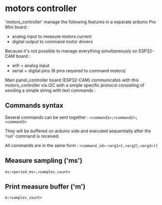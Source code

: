# motors controller

'motors_controller' manage the following features in a separate arduino Pro Mini board :
- analog input to measure motors current
- digital output to command motor drivers

Because it's not possible to manage everything simultaneously on ESP32-CAM board :
- wifi + analog input
- serial + digital pins (6 pins required to command motors)

Main panel_controller board (ESP32-CAM) communicates with this motors_controller via I2C with a simple specific protocol consisting of sending a simple string with text commands :

## Commands syntax

Several commands can be sent together : `<command1>;<command2>;<command3>`

They will be buffered on arduino side and executed sequentially after the 'run' command is received.

All commands are in the same form : `<command_id>:<arg1>[,<arg2[,<arg3>]]`

## Measure sampling ('ms')
`ms:<period_ms>,<samples_count>`

## Print measure buffer ('m')
`m:<samples_count>`



